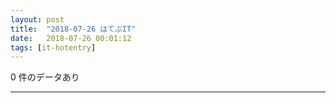 ```yaml
---
layout: post
title:  "2018-07-26 はてぶIT"
date:   2018-07-26 00:01:12
tags: [it-hotentry]
---
```

0 件のデータあり

<hr>

